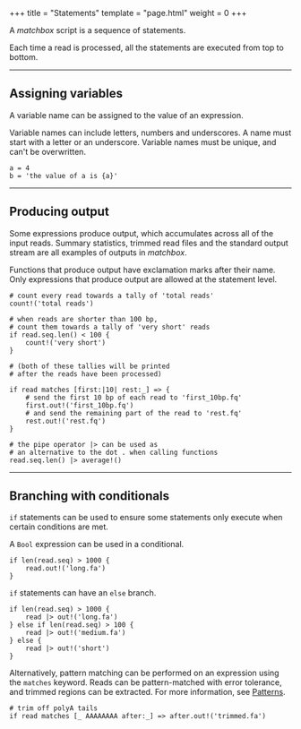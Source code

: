 +++
title = "Statements"
template = "page.html"
weight = 0
+++

A *matchbox* script is a sequence of statements. 

Each time a read is processed, all the statements are executed from top to bottom.

---

## Assigning variables

A variable name can be assigned to the value of an expression.

Variable names can include letters, numbers and underscores. A name must start with a letter or an underscore. Variable names must be unique, and can't be overwritten.

```matchbox
a = 4
b = 'the value of a is {a}'
```

---

## Producing output

Some expressions produce output, which accumulates across all of the input reads. Summary statistics, trimmed read files and the standard output stream are all examples of outputs in *matchbox*. 

Functions that produce output have exclamation marks after their name. Only expressions that produce output are allowed at the statement level.

```matchbox
# count every read towards a tally of 'total reads'
count!('total reads')

# when reads are shorter than 100 bp, 
# count them towards a tally of 'very short' reads
if read.seq.len() < 100 {
    count!('very short')
}

# (both of these tallies will be printed
# after the reads have been processed)
```

```matchbox
if read matches [first:|10| rest:_] => {
    # send the first 10 bp of each read to 'first_10bp.fq'
    first.out!('first_10bp.fq')
    # and send the remaining part of the read to 'rest.fq'
    rest.out!('rest.fq')
}
```

```matchbox
# the pipe operator |> can be used as 
# an alternative to the dot . when calling functions
read.seq.len() |> average!()
```

---

## Branching with conditionals

`if` statements can be used to ensure some statements only execute when certain conditions are met.

A <code class="type">Bool</code> expression can be used in a conditional.

```matchbox
if len(read.seq) > 1000 {
    read.out!('long.fa')
}
```

`if` statements can have an `else` branch.

```matchbox
if len(read.seq) > 1000 {
    read |> out!('long.fa')
} else if len(read.seq) > 100 {
    read |> out!('medium.fa')
} else {
    read |> out!('short')
}
```

Alternatively, pattern matching can be performed on an expression using the `matches` keyword. Reads can be pattern-matched with error tolerance, and trimmed regions can be extracted. For more information, see [Patterns](../patterns/).

```matchbox
# trim off polyA tails
if read matches [_ AAAAAAAA after:_] => after.out!('trimmed.fa')
```